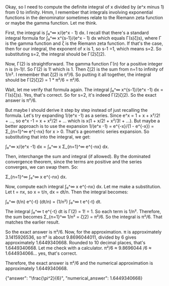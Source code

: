 <think>
Okay, so I need to compute the definite integral of x divided by (e^x minus 1) from 0 to infinity. Hmm, I remember that integrals involving exponential functions in the denominator sometimes relate to the Riemann zeta function or maybe the gamma function. Let me think.

First, the integral is ∫₀^∞ x/(e^x - 1) dx. I recall that there's a standard integral formula for ∫₀^∞ x^{s-1}/(e^x - 1) dx which equals Γ(s)ζ(s), where Γ is the gamma function and ζ is the Riemann zeta function. If that's the case, then for our integral, the exponent of x is 1, so s-1 =1, which means s=2. So substituting s=2, the integral should be Γ(2)ζ(2). 

Now, Γ(2) is straightforward. The gamma function Γ(n) for a positive integer n is (n-1)!. So Γ(2) is 1! which is 1. Then ζ(2) is the sum from n=1 to infinity of 1/n². I remember that ζ(2) is π²/6. So putting it all together, the integral should be Γ(2)ζ(2) = 1 * π²/6 = π²/6. 

Wait, let me verify that formula again. The integral ∫₀^∞ x^{s-1}/(e^x -1) dx = Γ(s)ζ(s). Yes, that's correct. So for s=2, it's indeed Γ(2)ζ(2). So the exact answer is π²/6. 

But maybe I should derive it step by step instead of just recalling the formula. Let's try expanding 1/(e^x -1) as a series. Since e^x = 1 + x + x²/2! + ..., so e^x -1 = x + x²/2! + ... which is x(1 + x/2! + x²/3! + ...). But maybe a better approach is to use the expansion 1/(e^x -1) = e^{-x}/(1 - e^{-x}) = Σ_{n=1}^∞ e^{-nx} for x > 0. That's a geometric series expansion. So substituting that into the integral, we get:

∫₀^∞ x/(e^x -1) dx = ∫₀^∞ x Σ_{n=1}^∞ e^{-nx} dx.

Then, interchange the sum and integral (if allowed). By the dominated convergence theorem, since the terms are positive and the series converges, we can swap them. So:

Σ_{n=1}^∞ ∫₀^∞ x e^{-nx} dx.

Now, compute each integral ∫₀^∞ x e^{-nx} dx. Let me make a substitution. Let t = nx, so x = t/n, dx = dt/n. Then the integral becomes:

∫₀^∞ (t/n) e^{-t} (dt/n) = (1/n²) ∫₀^∞ t e^{-t} dt.

The integral ∫₀^∞ t e^{-t} dt is Γ(2) = 1! = 1. So each term is 1/n². Therefore, the sum becomes Σ_{n=1}^∞ 1/n² = ζ(2) = π²/6. So the integral is π²/6. That matches the earlier result. 

So the exact answer is π²/6. Now, for the approximation. π is approximately 3.1415926536, so π² is about 9.8696044011, divided by 6 gives approximately 1.6449340668. Rounded to 10 decimal places, that's 1.6449340668. Let me check with a calculator. π²/6 ≈ 9.8696044 /6 ≈ 1.644934066... yes, that's correct. 

Therefore, the exact answer is π²/6 and the numerical approximation is approximately 1.6449340668.
</think>

{"answer": "\\frac{\\pi^2}{6}", "numerical_answer": 1.6449340668}